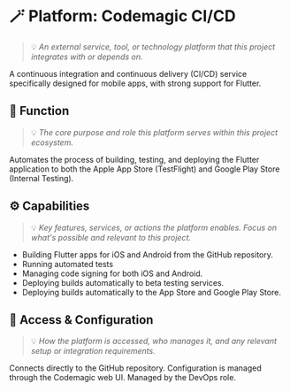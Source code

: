 # 🪄 Platform: Codemagic CI/CD
> 💡 *An external service, tool, or technology platform that this project integrates with or depends on.*

A continuous integration and continuous delivery (CI/CD) service specifically designed for mobile apps, with strong support for Flutter.

## 🧩 Function
> 💡 *The core purpose and role this platform serves within this project ecosystem.*

Automates the process of building, testing, and deploying the Flutter application to both the Apple App Store (TestFlight) and Google Play Store (Internal Testing).

## ⚙️ Capabilities
> 💡 *Key features, services, or actions the platform enables. Focus on what's possible and relevant to this project.*

- Building Flutter apps for iOS and Android from the GitHub repository.
- Running automated tests
- Managing code signing for both iOS and Android.
- Deploying builds automatically to beta testing services.
- Deploying builds automatically to the App Store and Google Play Store.

## 🔐 Access & Configuration
> 💡 *How the platform is accessed, who manages it, and any relevant setup or integration requirements.*

Connects directly to the GitHub repository. Configuration is managed through the Codemagic web UI. Managed by the DevOps role.

